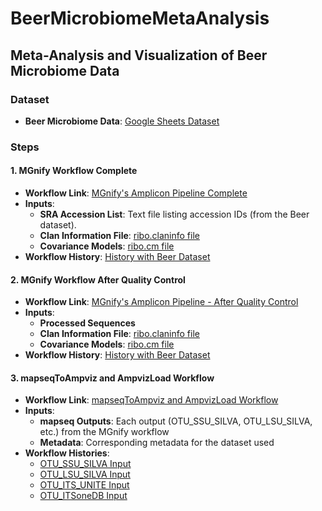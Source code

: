 # BeerMicrobiomeMetaAnalysis

## Meta-Analysis and Visualization of Beer Microbiome Data

### Dataset

- **Beer Microbiome Data**: [Google Sheets Dataset](https://docs.google.com/spreadsheets/d/1RblHxOcXIFd2tg4P7cHtZNuElin5ifOHt_0KawkYU7A/edit?gid=0#gid=0)

### Steps

#### 1. MGnify Workflow Complete

- **Workflow Link**: [MGnify's Amplicon Pipeline Complete](https://usegalaxy.eu/u/marabesemer/w/mgnifys-amplicon-pipeline-complete)
- **Inputs**:
  - **SRA Accession List**: Text file listing accession IDs (from the Beer dataset).
  - **Clan Information File**: [ribo.claninfo file](https://github.com/MaraBesemer/BeerMicrobiomeMetaAnalysis/blob/main/ribo.claninfo.txt)
  - **Covariance Models**: [ribo.cm file](https://github.com/MaraBesemer/BeerMicrobiomeMetaAnalysis/blob/main/ribo.cm)
- **Workflow History**: [History with Beer Dataset](https://usegalaxy.eu/u/marabesemer/h/mgnify-complete-dataset-1)

#### 2. MGnify Workflow After Quality Control

- **Workflow Link**: [MGnify's Amplicon Pipeline - After Quality Control](https://usegalaxy.eu/u/marabesemer/w/mgnifys-amplicon-pipeline---after-quality-control)
- **Inputs**:
  - **Processed Sequences**
  - **Clan Information File**: [ribo.claninfo file](https://github.com/MaraBesemer/BeerMicrobiomeMetaAnalysis/blob/main/ribo.claninfo.txt)
  - **Covariance Models**: [ribo.cm file](https://github.com/MaraBesemer/BeerMicrobiomeMetaAnalysis/blob/main/ribo.cm)
- **Workflow History**: [History with Beer Dataset](https://usegalaxy.eu/u/marabesemer/h/after-quality-control-complete-dataset)

#### 3. mapseqToAmpviz and AmpvizLoad Workflow

- **Workflow Link**: [mapseqToAmpviz and AmpvizLoad Workflow](https://usegalaxy.eu/u/marabesemer/w/copy-of-mapseqtoampvis-and-appvisload-1)
- **Inputs**:
  - **mapseq Outputs**: Each output (OTU_SSU_SILVA, OTU_LSU_SILVA, etc.) from the MGnify workflow
  - **Metadata**: Corresponding metadata for the dataset used
- **Workflow Histories**:
  - [OTU_SSU_SILVA Input](https://usegalaxy.eu/u/marabesemer/h/mapseqtoampviz-and-ampvizload-v2)
  - [OTU_LSU_SILVA Input](https://usegalaxy.eu/u/marabesemer/h/mapseqtoampviz-and-ampvizload-lsu)
  - [OTU_ITS_UNITE Input](https://usegalaxy.eu/u/marabesemer/h/mapseq-to-ampvis-its-unite)
  - [OTU_ITSoneDB Input](https://usegalaxy.eu/u/marabesemer/h/mapseq-to-ampvis-itsonedb)

